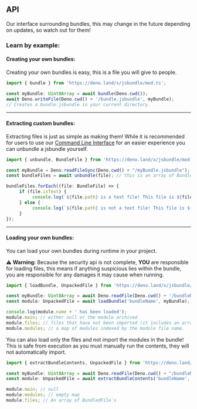## API
Our interface surrounding bundles, this may change in the future depending on updates, so watch out for them!

### Learn by example:
#### Creating your own bundles:
Creating your own bundles is easy, this is a file you will give to people.

```ts
import { bundle } from 'https://deno.land/x/jsbundle/mod.ts';

const myBundle: Uint8Array = await bundle(Deno.cwd());
await Deno.writeFile(Deno.cwd() + '/bundle.jsbundle', myBundle);
// Creates a bundle.jsbundle in your current directory.
```
---

#### Extracting custom bundles:
Extracting files is just as simple as making them! While it is recommended for users to use our [Command Line Interface](/docs/cli.md) for an easier experience you can unbundle a jsbundle yourself.

```ts
import { unbundle, BundleFile } from 'https://deno.land/x/jsbundle/mod.ts';

const myBundle = Deno.readFileSync(Deno.cwd() + "/myBundle.jsbundle");
const bundleFiles = await unbundle(file); // this is an array of BundleFile's

bundleFiles.forEach((file: BundleFile) => {
     if (file.isText) {
          console.log(`${file.path} is a text file! This file is ${file.contents.length} bytes.`);
     } else {
          console.log(`${file.path} is not a text file! This file is ${file.contents.length} bytes.`);
     }
});
```
---


#### Loading your own bundles:
You can load your own bundles during runtime in your project.


:warning: **Warning:** Because the security api is not complete, **YOU** are responsible for loading files, this means if anything suspicious lies within the bundle, you are responsible for any damages it may cause when running. 
```ts
import { loadBundle, UnpackedFile } from 'https://deno.land/x/jsbundle/mod.ts';

const myBundle: Uint8Array = await Deno.readFile(Deno.cwd() + '/bundleName.bundlejs');
const module: UnpackedFile = await loadBundle('bundleName', myBundle);

console.log(module.name + ' has been loaded');
module.main; // either null or the module archived
module.files; // files that have not been imported (it includes an array of BundledFile's)
module.modules; // a map of modules indexed by the module file name.
```

You can also load only the files and not import the modules in the bundle! This is safe from execution as you must manually run the contents, they will not automatically import.
```ts
import { extractBundleContents, UnpackedFile } from 'https://deno.land/x/jsbundle/mod.ts';

const myBundle: Uint8Array = await Deno.readFile(Deno.cwd() + "/bundleName.jsbundle");
const module: UnpackedFile = await extractBundleContents('bundleName', test);

module.main; // null
module.modules; // empty map
module.files; // An array of BundledFile's
```